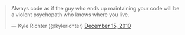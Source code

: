 <blockquote class="twitter-tweet" lang="en" align="left" width="480"><p>Always code as if the guy who ends up maintaining your code will be a violent psychopath who knows where you live.</p>&mdash; Kyle Richter (@kylerichter) <a href="https://twitter.com/kylerichter/statuses/15101151292694529">December 15, 2010</a></blockquote>
<script async src="//platform.twitter.com/widgets.js" charset="utf-8"></script>

<script>
(function(d){
	var link = d.createElement('link');
	link.rel='stylesheet';
	link.type='text/css';
	link.href='https://abs.twimg.com/a/1393283605/css/t1/rosetta_core.bundle.css';
	d.head.appendChild(link);
}(document));
</script>